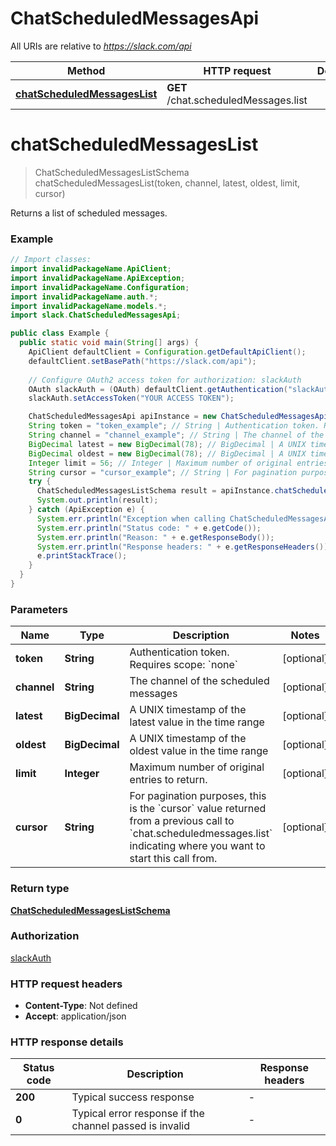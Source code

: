 # ChatScheduledMessagesApi

All URIs are relative to *https://slack.com/api*

| Method | HTTP request | Description |
|------------- | ------------- | -------------|
| [**chatScheduledMessagesList**](ChatScheduledMessagesApi.md#chatScheduledMessagesList) | **GET** /chat.scheduledMessages.list |  |


<a name="chatScheduledMessagesList"></a>
# **chatScheduledMessagesList**
> ChatScheduledMessagesListSchema chatScheduledMessagesList(token, channel, latest, oldest, limit, cursor)



Returns a list of scheduled messages.

### Example
```java
// Import classes:
import invalidPackageName.ApiClient;
import invalidPackageName.ApiException;
import invalidPackageName.Configuration;
import invalidPackageName.auth.*;
import invalidPackageName.models.*;
import slack.ChatScheduledMessagesApi;

public class Example {
  public static void main(String[] args) {
    ApiClient defaultClient = Configuration.getDefaultApiClient();
    defaultClient.setBasePath("https://slack.com/api");
    
    // Configure OAuth2 access token for authorization: slackAuth
    OAuth slackAuth = (OAuth) defaultClient.getAuthentication("slackAuth");
    slackAuth.setAccessToken("YOUR ACCESS TOKEN");

    ChatScheduledMessagesApi apiInstance = new ChatScheduledMessagesApi(defaultClient);
    String token = "token_example"; // String | Authentication token. Requires scope: `none`
    String channel = "channel_example"; // String | The channel of the scheduled messages
    BigDecimal latest = new BigDecimal(78); // BigDecimal | A UNIX timestamp of the latest value in the time range
    BigDecimal oldest = new BigDecimal(78); // BigDecimal | A UNIX timestamp of the oldest value in the time range
    Integer limit = 56; // Integer | Maximum number of original entries to return.
    String cursor = "cursor_example"; // String | For pagination purposes, this is the `cursor` value returned from a previous call to `chat.scheduledmessages.list` indicating where you want to start this call from.
    try {
      ChatScheduledMessagesListSchema result = apiInstance.chatScheduledMessagesList(token, channel, latest, oldest, limit, cursor);
      System.out.println(result);
    } catch (ApiException e) {
      System.err.println("Exception when calling ChatScheduledMessagesApi#chatScheduledMessagesList");
      System.err.println("Status code: " + e.getCode());
      System.err.println("Reason: " + e.getResponseBody());
      System.err.println("Response headers: " + e.getResponseHeaders());
      e.printStackTrace();
    }
  }
}
```

### Parameters

| Name | Type | Description  | Notes |
|------------- | ------------- | ------------- | -------------|
| **token** | **String**| Authentication token. Requires scope: &#x60;none&#x60; | [optional] |
| **channel** | **String**| The channel of the scheduled messages | [optional] |
| **latest** | **BigDecimal**| A UNIX timestamp of the latest value in the time range | [optional] |
| **oldest** | **BigDecimal**| A UNIX timestamp of the oldest value in the time range | [optional] |
| **limit** | **Integer**| Maximum number of original entries to return. | [optional] |
| **cursor** | **String**| For pagination purposes, this is the &#x60;cursor&#x60; value returned from a previous call to &#x60;chat.scheduledmessages.list&#x60; indicating where you want to start this call from. | [optional] |

### Return type

[**ChatScheduledMessagesListSchema**](ChatScheduledMessagesListSchema.md)

### Authorization

[slackAuth](../README.md#slackAuth)

### HTTP request headers

 - **Content-Type**: Not defined
 - **Accept**: application/json

### HTTP response details
| Status code | Description | Response headers |
|-------------|-------------|------------------|
| **200** | Typical success response |  -  |
| **0** | Typical error response if the channel passed is invalid |  -  |

